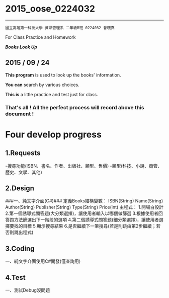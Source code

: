 # 2015_oose_0224032
****

    國立高雄第一科技大學 資訊管理系 二年級B班 0224032 曾琬真
For Class Practice and Homework

***Books Look Up***
## 2015 / 09 / 24 ##

**This program** is used to look up the books' information.
 
**You can** search by various choices.
 
**This is** a little practice and test just for class. 
 
### That's all ! All the perfect process will record above this document ! ###

# Four develop progress #
## 1.Requests ##
-搜尋功能(ISBN、書名、作者、出版社、類型、售價)
-類型(科技、小說、商管、歷史、文學、其他)
## 2.Design ##
###一、純文字介面(C#)###
    定義Books結構變數：
			ISBN(String)
			Name(String)
			Author(String)
			Publisher(String)
			Type(String)
			Price(int)
	主程式：
			1.開場白設計
			2.第一個誘導式問答題(大分類選擇)，讓使用者輸入以哪個做篩選
			3.根據使用者回答跑方法篩選出下一階段的選項
			4.第二個誘導式問答題(細分類選擇)，讓使用者選擇要找的目標
			5.顯示搜尋結果
			6.是否繼續下一筆搜尋(若是則跳由第2步繼續；若否則跳出程式)	

## 3.Coding ##
一、純文字介面使用C#開發(僅查詢用)

## 4.Test ##
一、測試Debug沒問題

